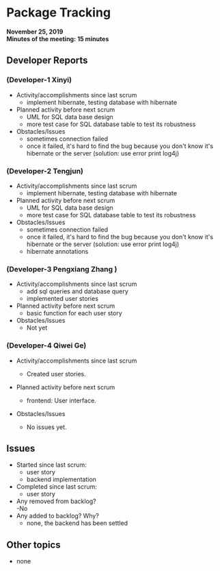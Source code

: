 #   Package Tracking
__November 25, 2019__  
__Minutes of the meeting:__ __15 minutes__
##  Developer Reports

###  (Developer-1 Xinyi)

-   Activity/accomplishments since last scrum
    -  implement hibernate, testing database with hibernate
-   Planned activity before next scrum
    -  UML for SQL data base design
    -  more test case for SQL database table to test its robustness
-   Obstacles/Issues
    -   sometimes connection failed
    -   once it failed, it's hard to find the bug because you don't know it's hibernate or the server
    (solution: use error print log4j)
 
###  (Developer-2 Tengjun)

-   Activity/accomplishments since last scrum
    -  implement hibernate, testing database with hibernate
-   Planned activity before next scrum
    -  UML for SQL data base design
    -  more test case for SQL database table to test its robustness
-   Obstacles/Issues
    -  sometimes connection failed
    -  once it failed, it's hard to find the bug because you don't know it's hibernate or the server
        (solution: use error print log4j) 
    -   hibernate annotations
   
  

###  (Developer-3 Pengxiang Zhang )

-   Activity/accomplishments since last scrum
    -   add sql queries and database query
    -   implemented user stories
-   Planned activity before next scrum
    -  basic function for each user story 
-   Obstacles/Issues
    -   Not yet
 

###  (Developer-4 Qiwei Ge)

-   Activity/accomplishments since last scrum
    -   Created user stories.

-   Planned activity before next scrum
    -   frontend: User interface.

-   Obstacles/Issues
    -   No issues yet.

##  Issues

-   Started since last scrum:
    -  user story
    -   backend implementation
-   Completed since last scrum:
    -    user story
-   Any removed from backlog?  
    -No
-   Any added to backlog? Why?  
      - none, the backend has been settled 
##  Other topics
- none
